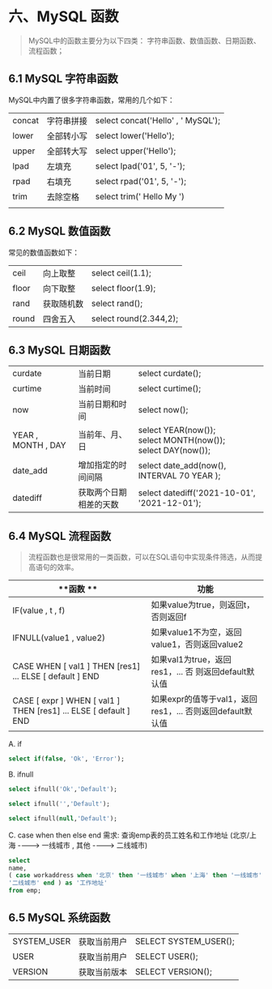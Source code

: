 # 六、MySQL 函数

> MySQL中的函数主要分为以下四类： 字符串函数、数值函数、日期函数、流程函数；

## 6.1 MySQL 字符串函数

MySQL中内置了很多字符串函数，常用的几个如下：

|        |            |                                    |
| ------ | ---------- | ---------------------------------- |
| concat | 字符串拼接 | select concat('Hello' , ' MySQL'); |
| lower  | 全部转小写 | select lower('Hello');             |
| upper  | 全部转大写 | select upper('Hello');             |
| lpad   | 左填充     | select lpad('01', 5, '-');         |
| rpad   | 右填充     | select rpad('01', 5, '-');         |
| trim   | 去除空格   | select trim(' Hello My ')          |
|        |            |                                    |

## 6.2 MySQL 数值函数

常见的数值函数如下：

|       |            |                        |
| ----- | ---------- | ---------------------- |
| ceil  | 向上取整   | select ceil(1.1);      |
| floor | 向下取整   | select floor(1.9);     |
| rand  | 获取随机数 | select rand();         |
| round | 四舍五入   | select round(2.344,2); |



## 6.3 MySQL 日期函数

|                    |                        |                                                              |
| ------------------ | ---------------------- | ------------------------------------------------------------ |
| curdate            | 当前日期               | select curdate();                                            |
| curtime            | 当前时间               | select curtime();                                            |
| now                | 当前日期和时间         | select now();                                                |
| YEAR , MONTH , DAY | 当前年、月、日         | select YEAR(now()); <br/>select MONTH(now()); <br/>select DAY(now()); |
| date_add           | 增加指定的时间间隔     | select date_add(now(), INTERVAL 70 YEAR );                   |
| datediff           | 获取两个日期相差的天数 | select datediff('2021-10-01', '2021-12-01');                 |



## 6.4 MySQL 流程函数

> 流程函数也是很常用的一类函数，可以在SQL语句中实现条件筛选，从而提高语句的效率。

| **函数 **                                                    | **功能**                                                   |
| ------------------------------------------------------------ | ---------------------------------------------------------- |
| IF(value , t , f)                                            | 如果value为true，则返回t，否则返回f                        |
| IFNULL(value1 , value2)                                      | 如果value1不为空，返回value1，否则返回value2               |
| CASE WHEN [ val1 ] THEN [res1] ... ELSE [ default ] END      | 如果val1为true，返回res1，... 否 则返回default默认值       |
| CASE [ expr ] WHEN [ val1 ] THEN [res1] ... ELSE [ default ] END | 如果expr的值等于val1，返回 res1，... 否则返回default默认值 |

A. if
```sql
select if(false, 'Ok', 'Error'); 
```
B. ifnull
```sql
select ifnull('Ok','Default');

select ifnull('','Default');

select ifnull(null,'Default');
```
C. case when then else end
需求: 查询emp表的员工姓名和工作地址 (北京/上海 ----> 一线城市 , 其他 ----> 二线城市)
```sql
select
name,
( case workaddress when '北京' then '一线城市' when '上海' then '一线城市' else
'二线城市' end ) as '工作地址'
from emp;
```

## 6.5 MySQL 系统函数

|             |              |                       |
| ----------- | ------------ | --------------------- |
| SYSTEM_USER | 获取当前用户 | SELECT SYSTEM_USER(); |
| USER        | 获取当前用户 | SELECT USER();        |
| VERSION     | 获取当前版本 | SELECT VERSION();     |
